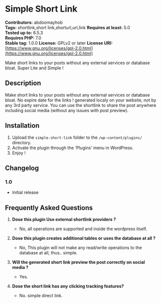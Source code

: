 # Simple Short Link

**Contributors:** abdoomayhob  
**Tags:** shortlink,short link,shorturl,url,link
**Requires at least:** 5.0  
**Tested up to:** 6.5.3  
**Requires PHP:** 7.0  
**Stable tag:** 1.0.0
**License:** GPLv2 or later
**License URI:** [https://www.gnu.org/licenses/gpl-2.0.html](https://www.gnu.org/licenses/gpl-2.0.html)    

Make short links to your posts without any external services or database bloat. Super Lite and Simple !

## Description

Make short links to your posts without any external services or database bloat.
No expire date for the links ! generated localy on your website, not by any 3rd party service.
You can use the shortlink to share the post anywhere including social media (without any issues with post preview).

## Installation

1. Upload the `simple-short-link` folder to the `/wp-content/plugins/` directory.
2. Activate the plugin through the 'Plugins' menu in WordPress.
3. Enjoy !

## Changelog
### 1.0

- Initial release

## Frequently Asked Questions

1. **Dose this plugin Use external shortlink providers ?**
   - No, all operations are supported and inside the wordpress itself.

2. **Dose this plugin creates additional tables or uses the database at all ?**
   - No, This plugin will not make any read/write operations to the database at all, thus.. simple.

3. **Will the generated short link preview the post correctly on social media ?**
   - Yes.

4. **Dose the short link has any clicking tracking features?**
   - No. simple direct link.